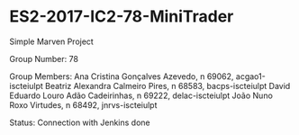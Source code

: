 # ES2-2017-IC2-78-MiniTrader
Simple Marven Project

Group Number: 78

Group Members:
Ana Cristina Gonçalves Azevedo, n 69062, acgao1-iscteiulpt
Beatriz Alexandra Calmeiro Pires, n 68583, bacps-iscteiulpt
David Eduardo Louro Adão Cadeirinhas, n 69222, delac-iscteiulpt
João Nuno Roxo Virtudes, n 68492, jnrvs-iscteiulpt

Status: Connection with Jenkins done
